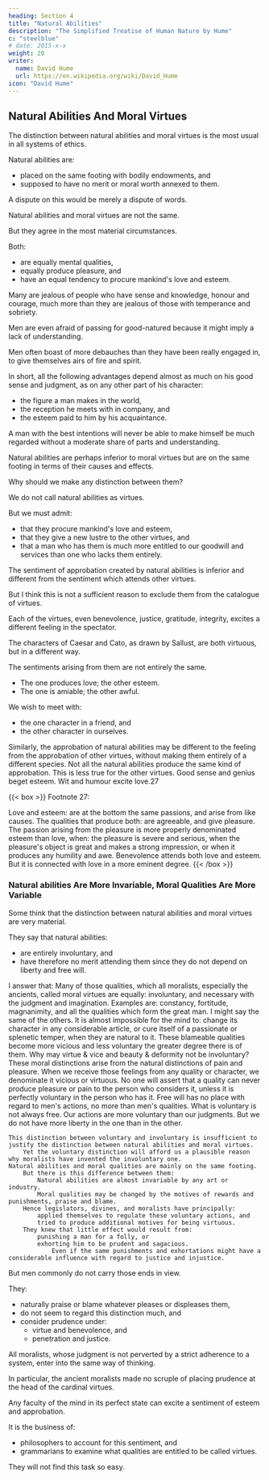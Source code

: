 ```yaml
---
heading: Section 4
title: "Natural Abilities"
description: "The Simplified Treatise of Human Nature by Hume"
c: "steelblue"
# date: 2015-x-x
weight: 20
writer:
  name: David Hume
  url: https://en.wikipedia.org/wiki/David_Hume
icon: "David Hume"
---
```




## Natural Abilities And Moral Virtues

The distinction between natural abilities and moral virtues is the most usual in all systems of ethics.

Natural abilities are:
- placed on the same footing with bodily endowments, and
- supposed to have no merit or moral worth annexed to them.

A dispute on this would be merely a dispute of words.

Natural abilities and moral virtues are not the same.

But they agree in the most material circumstances.

Both:
- are equally mental qualities,
- equally produce pleasure, and
- have an equal tendency to procure mankind's love and esteem.

Many are jealous of people who have sense and knowledge, honour and courage, much more than they are jealous of those with temperance and sobriety.

Men are even afraid of passing for good-natured because it might imply a lack of understanding.

Men often boast of more debauches than they have been really engaged in, to give themselves airs of fire and spirit.

In short, all the following advantages depend almost as much on his good sense and judgment, as on any other part of his character:
- the figure a man makes in the world,
- the reception he meets with in company, and
- the esteem paid to him by his acquaintance.

A man with the best intentions will never be able to make himself be much regarded without a moderate share of parts and understanding.

Natural abilities are perhaps inferior to moral virtues but are on the same footing in terms of their causes and effects.

Why should we make any distinction between them?


We do not call natural abilities as virtues.

But we must admit:
- that they procure mankind's love and esteem,
- that they give a new lustre to the other virtues, and
- that a man who has them is much more entitled to our goodwill and services than one who lacks them entirely.

The sentiment of approbation created by natural abilities is inferior and different from the sentiment which attends other virtues.

But I think this is not a sufficient reason to exclude them from the catalogue of virtues.

Each of the virtues, even benevolence, justice, gratitude, integrity, excites a different feeling in the spectator.

The characters of Caesar and Cato, as drawn by Sallust, are both virtuous, but in a different way.

The sentiments arising from them are not entirely the same.

- The one produces love; the other esteem.
- The one is amiable; the other awful.

We wish to meet with:
- the one character in a friend, and
- the other character in ourselves.

Similarly, the approbation of natural abilities may be different to the feeling from the approbation of other virtues, without making them entirely of a different species.
        Not all the natural abilities produce the same kind of approbation.
        This is less true for the other virtues.
            Good sense and genius beget esteem.
            Wit and humour excite love.27

{{< box >}}
Footnote 27:

Love and esteem:
    are at the bottom the same passions, and
    arise from like causes.
The qualities that produce both:
    are agreeable, and
    give pleasure.
The passion arising from the pleasure is more properly denominated esteem than love, when:
    the pleasure is severe and serious,
    when the pleasure's object is great and makes a strong impression, or
    when it produces any humility and awe.
Benevolence attends both love and esteem.
    But it is connected with love in a more eminent degree.
{{< /box >}}


### Natural abilities Are More Invariable, Moral Qualities Are More Variable


Some think that the distinction between natural abilities and moral virtues are very material.

They say that natural abilities:
- are entirely involuntary, and
- have therefore no merit attending them since they do not depend on liberty and free will.

I answer that:
        Many of those qualities, which all moralists, especially the ancients, called moral virtues are equally:
            involuntary, and
            necessary with the judgment and imagination.
                Examples are:
                    constancy, fortitude, magnanimity, and
                    all the qualities which form the great man.
        I might say the same of the others.
        It is almost impossible for the mind to:
            change its character in any considerable article, or
            cure itself of a passionate or splenetic temper, when they are natural to it.
        These blameable qualities become more vicious and less voluntary the greater degree there is of them.
        Why may virtue & vice and beauty & deformity not be involuntary?
            These moral distinctions arise from the natural distinctions of pain and pleasure.
            When we receive those feelings from any quality or character, we denominate it vicious or virtuous.
            No one will assert that a quality can never produce pleasure or pain to the person who considers it, unless it is perfectly voluntary in the person who has it.
        Free will has no place with regard to men's actions, no more than men's qualities.
            What is voluntary is not always free.
            Our actions are more voluntary than our judgments.
            But we do not have more liberty in the one than in the other.

    This distinction between voluntary and involuntary is insufficient to justify the distinction between natural abilities and moral virtues.
        Yet the voluntary distinction will afford us a plausible reason why moralists have invented the involuntary one.
    Natural abilities and moral qualities are mainly on the same footing.
        But there is this difference between them:
            Natural abilities are almost invariable by any art or industry.
            Moral qualities may be changed by the motives of rewards and punishments, praise and blame.
        Hence legislators, divines, and moralists have principally:
            applied themselves to regulate these voluntary actions, and
            tried to produce additional motives for being virtuous.
        They knew that little effect would result from:
            punishing a man for a folly, or
            exhorting him to be prudent and sagacious.
                Even if the same punishments and exhortations might have a considerable influence with regard to justice and injustice.

But men commonly do not carry those ends in view.

They:
- naturally praise or blame whatever pleases or displeases them,
- do not seem to regard this distinction much, and
- consider prudence under:
  - virtue and benevolence, and
  - penetration and justice.

All moralists, whose judgment is not perverted by a strict adherence to a system, enter into the same way of thinking.

In particular, the ancient moralists made no scruple of placing prudence at the head of the cardinal virtues.

Any faculty of the mind in its perfect state can excite a sentiment of esteem and approbation.
 
It is the business of:
- philosophers to account for this sentiment, and
- grammarians to examine what qualities are entitled to be called virtues.

They will not find this task so easy.

